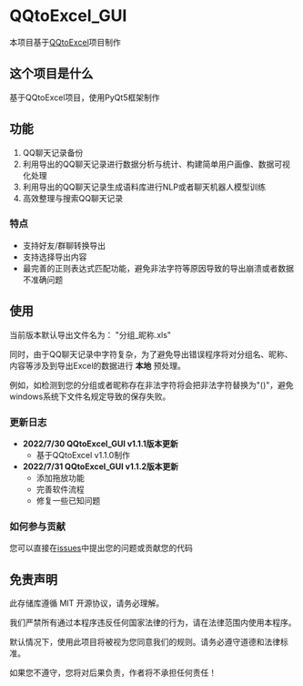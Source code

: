 # QQtoExcel_GUI
本项目基于[QQtoExcel](https://github.com/aoguai/QQtoExcel)项目制作
##  这个项目是什么
基于QQtoExcel项目，使用PyQt5框架制作

## 功能
1. QQ聊天记录备份
2. 利用导出的QQ聊天记录进行数据分析与统计、构建简单用户画像、数据可视化处理
3. 利用导出的QQ聊天记录生成语料库进行NLP或者聊天机器人模型训练
4. 高效整理与搜索QQ聊天记录

### 特点
- 支持好友/群聊转换导出
- 支持选择导出内容
- 最完善的正则表达式匹配功能，避免非法字符等原因导致的导出崩溃或者数据不准确问题

## 使用
当前版本默认导出文件名为：
"分组_昵称.xls"

同时，由于QQ聊天记录中字符复杂，为了避免导出错误程序将对分组名、昵称、内容等涉及到导出Excel的数据进行 **本地** 预处理。

例如，如检测到您的分组或者昵称存在非法字符将会把非法字符替换为"()"，避免windows系统下文件名规定导致的保存失败。



### 更新日志

- **2022/7/30 QQtoExcel_GUI v1.1.1版本更新**
  - 基于QQtoExcel v1.1.0制作
- **2022/7/31 QQtoExcel_GUI v1.1.2版本更新**
  - 添加拖放功能
  - 完善软件流程
  - 修复一些已知问题

### 如何参与贡献
您可以直接在[issues](https://github.com/abyss-zues/QQtoExcel_GUI/issues)中提出您的问题或贡献您的代码

## 免责声明
此存储库遵循 MIT 开源协议，请务必理解。

我们严禁所有通过本程序违反任何国家法律的行为，请在法律范围内使用本程序。

默认情况下，使用此项目将被视为您同意我们的规则。请务必遵守道德和法律标准。

如果您不遵守，您将对后果负责，作者将不承担任何责任！
